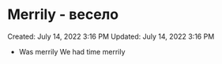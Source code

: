 # Merrily - весело

Created: July 14, 2022 3:16 PM
Updated: July 14, 2022 3:16 PM

- Was merrily We had time merrily
